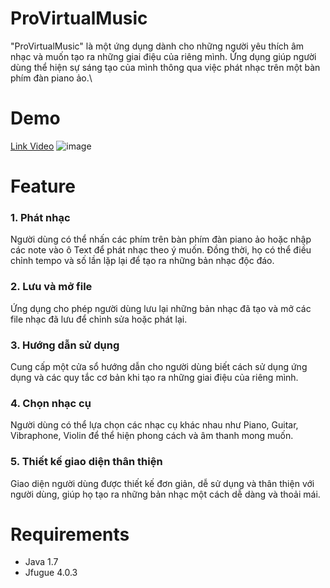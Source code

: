# ProVirtualMusic
"ProVirtualMusic" là một ứng dụng dành cho những người yêu thích âm nhạc và muốn tạo ra những giai điệu của riêng mình. 
Ứng dụng giúp người dùng thể hiện sự sáng tạo của mình thông qua việc phát nhạc trên một bàn phím đàn piano ảo.\

# Demo
[Link Video](https://youtu.be/Sl8fxHNKJj0?si=2TTT7xndH1PvJjTj)
![image](https://github.com/VUHUQ25133/ProVirtualMusic/assets/146147897/f513a591-5d68-4e71-9332-ed42b7671899)

# Feature
### 1. Phát nhạc
Người dùng có thể nhấn các phím trên bàn phím đàn piano ảo hoặc nhập các note vào ô Text để phát nhạc theo ý muốn. Đồng thời, họ có thể điều chỉnh tempo và số lần lặp lại để tạo ra những bản nhạc độc đáo.

### 2. Lưu và mở file
Ứng dụng cho phép người dùng lưu lại những bản nhạc đã tạo và mở các file nhạc đã lưu để chỉnh sửa hoặc phát lại.

### 3. Hướng dẫn sử dụng
Cung cấp một cửa sổ hướng dẫn cho người dùng biết cách sử dụng ứng dụng và các quy tắc cơ bản khi tạo ra những giai điệu của riêng mình.

### 4. Chọn nhạc cụ
Người dùng có thể lựa chọn các nhạc cụ khác nhau như Piano, Guitar, Vibraphone, Violin để thể hiện phong cách và âm thanh mong muốn.

### 5. Thiết kế giao diện thân thiện
Giao diện người dùng được thiết kế đơn giản, dễ sử dụng và thân thiện với người dùng, giúp họ tạo ra những bản nhạc một cách dễ dàng và thoải mái.

# Requirements

- Java 1.7
- Jfugue 4.0.3
